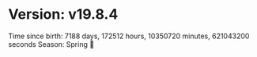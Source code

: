 # Version: v19.8.4
Time since birth: 7188 days, 172512 hours, 10350720 minutes, 621043200 seconds
Season: Spring 🌸
